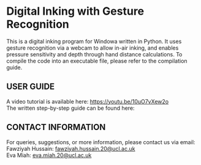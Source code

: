 # Digital Inking with Gesture Recognition
This is a digital inking program for Windowa written in Python. It uses gesture recognition via a webcam to allow in-air inking, and enables pressure sensitivity and depth through hand distance calculations. To compile the code into an executable file, please refer to the compilation guide.


## USER GUIDE
A video tutorial is available here: https://youtu.be/10uO7vXew2o<br/>
The written step-by-step guide can be found here:


## CONTACT INFORMATION
For queries, suggestions, or more information, please contact us via email:<br/>
Fawziyah Hussain: fawziyah.hussain.20@ucl.ac.uk<br/>
Eva Miah: eva.miah.20@ucl.ac.uk<br/>

